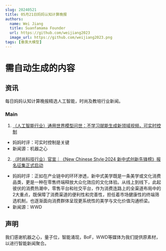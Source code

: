 ```yaml
---
slug: 20240521
title: 05月21日妈妈认知计算晚报
authors:
  name: Wei Jiang
  title: Suanfamama Founder
  url: https://github.com/weijiang2023
  image_url: https://github.com/weijiang2023.png
tags: [垂类大模型]
---
```


# 需自动生成的内容
## 资讯
每日妈妈认知计算晚报精选人工智能，时尚及教培行业新闻。

### Main

1. [（人工智能行业）通用世界模型问世：不学习就能生成新领域视频，可实时控制](https://mp.weixin.qq.com/s/Vj2W3BtKITV4mxwVhDJHzg)
* 妈妈时评：可实时控制是关键
* 新闻源：机器之心

2. [（时尚科技行业）官宣｜《New Chinese Style·2024 新中式创新先锋榜》报名征集正式启动](https://mp.weixin.qq.com/s/OT9uzNdXbk6Szk8OW7GoKw)
* 妈妈时评：正如在产业链中的环环渗透，新中式美学既是一条美学或文化消费品类，更是一种在零售终端释放大众化效应的文化体验。从线上到线下，此起彼伏的消费热潮中，零售平台和社交平台，作为消费连路上的全渠道布局中的2大重点，既保障了消费渠道的便利性和完善性，担任着市场健康性的终端筛选机制，也逐渐面向消费群体呈现更系统性的美学与文化价值沟通桥梁。
* 新闻源：WWD

## 声明

我们感谢机器之心，量子位，智能涌现，BoF，WWD等媒体为我们提供原素材，以进行智能新闻聚合。